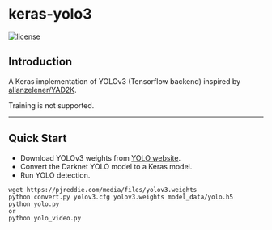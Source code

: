 # keras-yolo3

[![license](https://img.shields.io/github/license/mashape/apistatus.svg)](LICENSE)

## Introduction

A Keras implementation of YOLOv3 (Tensorflow backend) inspired by [allanzelener/YAD2K](https://github.com/allanzelener/YAD2K).

Training is not supported.

---

## Quick Start

- Download YOLOv3 weights from [YOLO website](http://pjreddie.com/darknet/yolo/).
- Convert the Darknet YOLO model to a Keras model.
- Run YOLO detection.

```
wget https://pjreddie.com/media/files/yolov3.weights
python convert.py yolov3.cfg yolov3.weights model_data/yolo.h5
python yolo.py
or 
python yolo_video.py
```
